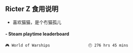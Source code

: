 ## Ricter Z 食用说明
- 喜欢猫猫，是个冇猫孤儿

<!-- steam-box start -->
#### - Steam playtime leaderboard
```text
🎮 World of Warships                 🕘 276 hrs 45 mins
```
<!-- Powered by https://github.com/YouEclipse/steam-box . -->
<!-- steam-box end -->
